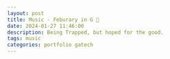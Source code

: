 ```yaml
---
layout: post
title: Music - Feburary in G 🎵
date: 2024-01-27 11:46:00
description: Being Trapped, but hoped for the good.
tags: music
categories: portfolio gatech
---
```


<div id="embed-container" style="width: 900px; height: 1165px;"></div>
<script src="https://prod.flat-cdn.com/embed-js/v2.3.0/embed.min.js"></script>
<script>
  var container = document.getElementById('embed-container');
  var embed = new Flat.Embed(container, {
    score: '677829292ed5978759eff93e',
    embedParams: {
      appId: '67781e2b4df43565f09bb669',
      controlsPosition: 'top',
    },
  });
</script>
